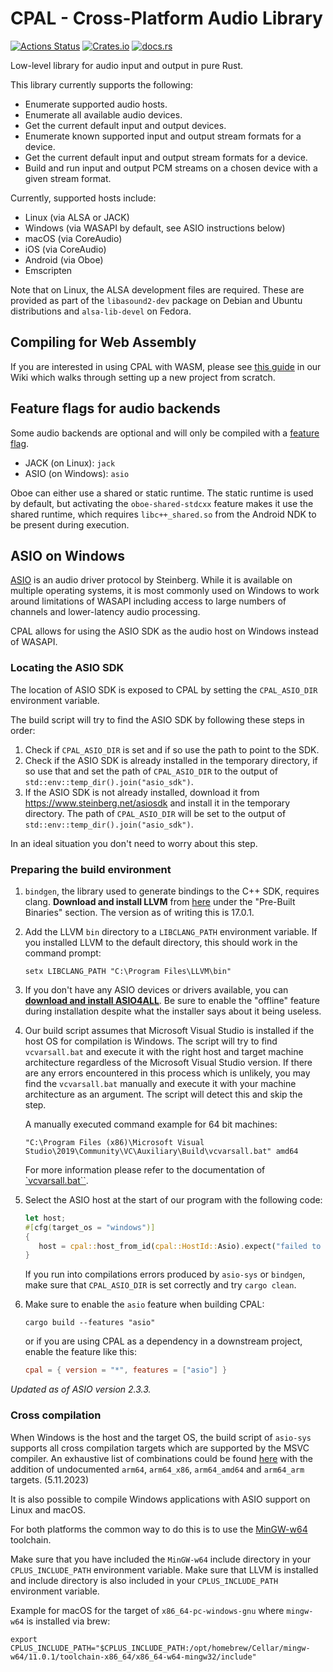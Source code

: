 # CPAL - Cross-Platform Audio Library

[![Actions Status](https://github.com/RustAudio/cpal/workflows/cpal/badge.svg)](https://github.com/RustAudio/cpal/actions)
[![Crates.io](https://img.shields.io/crates/v/cpal.svg)](https://crates.io/crates/cpal) [![docs.rs](https://docs.rs/cpal/badge.svg)](https://docs.rs/cpal/)

Low-level library for audio input and output in pure Rust.

This library currently supports the following:

- Enumerate supported audio hosts.
- Enumerate all available audio devices.
- Get the current default input and output devices.
- Enumerate known supported input and output stream formats for a device.
- Get the current default input and output stream formats for a device.
- Build and run input and output PCM streams on a chosen device with a given stream format.

Currently, supported hosts include:

- Linux (via ALSA or JACK)
- Windows (via WASAPI by default, see ASIO instructions below)
- macOS (via CoreAudio)
- iOS (via CoreAudio)
- Android (via Oboe)
- Emscripten

Note that on Linux, the ALSA development files are required. These are provided
as part of the `libasound2-dev` package on Debian and Ubuntu distributions and
`alsa-lib-devel` on Fedora.

## Compiling for Web Assembly

If you are interested in using CPAL with WASM, please see [this guide](https://github.com/RustAudio/cpal/wiki/Setting-up-a-new-CPAL-WASM-project) in our Wiki which walks through setting up a new project from scratch.

## Feature flags for audio backends

Some audio backends are optional and will only be compiled with a [feature flag](https://doc.rust-lang.org/cargo/reference/features.html).

- JACK (on Linux): `jack`
- ASIO (on Windows): `asio`

Oboe can either use a shared or static runtime. The static runtime is used by default, but activating the
`oboe-shared-stdcxx` feature makes it use the shared runtime, which requires `libc++_shared.so` from the Android NDK to
be present during execution.

## ASIO on Windows

[ASIO](https://en.wikipedia.org/wiki/Audio_Stream_Input/Output) is an audio
driver protocol by Steinberg. While it is available on multiple operating
systems, it is most commonly used on Windows to work around limitations of
WASAPI including access to large numbers of channels and lower-latency audio
processing.

CPAL allows for using the ASIO SDK as the audio host on Windows instead of
WASAPI.

### Locating the ASIO SDK

The location of ASIO SDK is exposed to CPAL by setting the `CPAL_ASIO_DIR` environment variable.

The build script will try to find the ASIO SDK by following these steps in order:

1. Check if `CPAL_ASIO_DIR` is set and if so use the path to point to the SDK.
2. Check if the ASIO SDK is already installed in the temporary directory, if so use that and set the path of `CPAL_ASIO_DIR` to the output of `std::env::temp_dir().join("asio_sdk")`.
3. If the ASIO SDK is not already installed, download it from <https://www.steinberg.net/asiosdk> and install it in the temporary directory. The path of `CPAL_ASIO_DIR` will be set to the output of `std::env::temp_dir().join("asio_sdk")`.

In an ideal situation you don't need to worry about this step.

### Preparing the build environment

1. `bindgen`, the library used to generate bindings to the C++ SDK, requires
   clang. **Download and install LLVM** from
   [here](http://releases.llvm.org/download.html) under the "Pre-Built Binaries"
   section. The version as of writing this is 17.0.1.
2. Add the LLVM `bin` directory to a `LIBCLANG_PATH` environment variable. If
   you installed LLVM to the default directory, this should work in the command
   prompt:
   ```
   setx LIBCLANG_PATH "C:\Program Files\LLVM\bin"
   ```
3. If you don't have any ASIO devices or drivers available, you can [**download
   and install ASIO4ALL**](http://www.asio4all.org/). Be sure to enable the
   "offline" feature during installation despite what the installer says about
   it being useless.
4. Our build script assumes that Microsoft Visual Studio is installed if the host OS for compilation is Windows. The script will try to find `vcvarsall.bat`
   and execute it with the right host and target machine architecture regardless of the Microsoft Visual Studio version.
   If there are any errors encountered in this process which is unlikely,
   you may find the `vcvarsall.bat` manually and execute it with your machine architecture as an argument.
   The script will detect this and skip the step.

   A manually executed command example for 64 bit machines:

   ```
   "C:\Program Files (x86)\Microsoft Visual Studio\2019\Community\VC\Auxiliary\Build\vcvarsall.bat" amd64
   ```

   For more information please refer to the documentation of [`vcvarsall.bat``](https://docs.microsoft.com/en-us/cpp/build/building-on-the-command-line?view=msvc-160#vcvarsall-syntax).

5. Select the ASIO host at the start of our program with the following code:

   ```rust
   let host;
   #[cfg(target_os = "windows")]
   {
      host = cpal::host_from_id(cpal::HostId::Asio).expect("failed to initialise ASIO host");
   }
   ```

   If you run into compilations errors produced by `asio-sys` or `bindgen`, make
   sure that `CPAL_ASIO_DIR` is set correctly and try `cargo clean`.

6. Make sure to enable the `asio` feature when building CPAL:

   ```
   cargo build --features "asio"
   ```

   or if you are using CPAL as a dependency in a downstream project, enable the
   feature like this:

   ```toml
   cpal = { version = "*", features = ["asio"] }
   ```

_Updated as of ASIO version 2.3.3._

### Cross compilation

When Windows is the host and the target OS, the build script of `asio-sys` supports all cross compilation targets
which are supported by the MSVC compiler. An exhaustive list of combinations could be found [here](https://docs.microsoft.com/en-us/cpp/build/building-on-the-command-line?view=msvc-160#vcvarsall-syntax) with the addition of undocumented `arm64`, `arm64_x86`, `arm64_amd64` and `arm64_arm` targets. (5.11.2023)

It is also possible to compile Windows applications with ASIO support on Linux and macOS.

For both platforms the common way to do this is to use the [MinGW-w64](https://www.mingw-w64.org/) toolchain.

Make sure that you have included the `MinGW-w64` include directory in your `CPLUS_INCLUDE_PATH` environment variable.
Make sure that LLVM is installed and include directory is also included in your `CPLUS_INCLUDE_PATH` environment variable.

Example for macOS for the target of `x86_64-pc-windows-gnu` where `mingw-w64` is installed via brew:

```
export CPLUS_INCLUDE_PATH="$CPLUS_INCLUDE_PATH:/opt/homebrew/Cellar/mingw-w64/11.0.1/toolchain-x86_64/x86_64-w64-mingw32/include"
```
